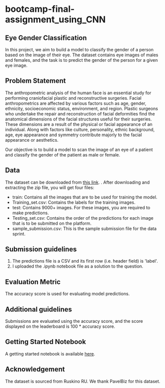 # bootcamp-final-assignment_using_CNN
## Eye Gender Classification
In this project, we aim to build a model to classify the gender of a person based on the image of their eye. The dataset contains eye images of males and females, and the task is to predict the gender of the person for a given eye image.

## Problem Statement
The anthropometric analysis of the human face is an essential study for performing craniofacial plastic and reconstructive surgeries. Facial anthropometrics are affected by various factors such as age, gender, ethnicity, socioeconomic status, environment, and region. Plastic surgeons who undertake the repair and reconstruction of facial deformities find the anatomical dimensions of the facial structures useful for their surgeries. These dimensions are a result of the physical or facial appearance of an individual. Along with factors like culture, personality, ethnic background, age, eye appearance and symmetry contribute majorly to the facial appearance or aesthetics.

Our objective is to build a model to scan the image of an eye of a patient and classify the gender of the patient as male or female.

## Data
The dataset can be downloaded from [this link](https://drive.google.com/file/d/1f7uslI-ZHidriQFZR966_aILjlkgDN76/view?usp=sharing).
. After downloading and extracting the zip file, you will get four files:

- train: Contains all the images that are to be used for training the model.
- Training_set.csv: Contains the labels for the training images.
- test: Contains 9000+ images. For these images, you are required to make predictions.
- Testing_set.csv: Contains the order of the predictions for each image that is to be submitted on the platform.
- sample_submission.csv: This is the sample submission file for the data sprint.

## Submission guidelines
1. The predictions file is a CSV and its first row (i.e. header field) is 'label'.
2. I uploaded the .ipynb notebook file as a solution to the question.

## Evaluation Metric
The accuracy score is used for evaluating model predictions.

## Additional guidelines
Submissions are evaluated using the accuracy score, and the score displayed on the leaderboard is 100 * accuracy score.

## Getting Started Notebook
A getting started notebook is available [here](https://aiplanet.com/notebooks/2866/dphi_official/5-week-deep-learning-bootcamp-final-assignment-getting-started-notebook).

## Acknowledgement
The dataset is sourced from Ruskino RU. We thank PavelBiz for this dataset.
